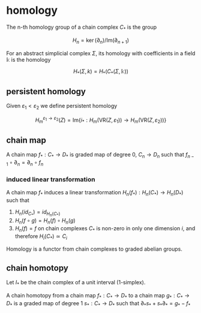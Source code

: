 # homology

The n-th homology group of a chain complex $C_*$ is the group

$$
H_n = \ker(\partial_n)/\text{Im}(\partial_{n+1})
$$

For an abstract simplicial complex $\Sigma$, its homology with coefficients in a field $\mathbb k$ is the homology

$$
H_*(\Sigma, k) = H_*(C_*(\Sigma, \mathbb k))
$$

## persistent homology

Given $\varepsilon_1 < \varepsilon_2$ we define persistent homology

$$
	H^{\varepsilon_1 \to \varepsilon_2}_m(Z) = \text{Im}\{i_* : H_m(\text{VR}(Z, \varepsilon_1)) \to H_m(\text{VR}(Z, \varepsilon_2))\}
$$

## chain map

A chain map $f_*: C_* \to D_*$ is graded map of degree 0, $C_n \to D_n$ such that $f_{n-1} \circ \partial_n = \partial_n \circ f_n$

### induced linear transformation

A chain map $f_*$ induces a linear transformation $H_n(f_*) : H_n(C_*) \to H_n(D_*)$ such that

1. $H_n(id_{C_*}) = id_{H_n(C_*)}$
2. $H_n(f \circ g) = H_n(f) \circ H_n(g)$
3. $H_n(f) = f$ on chain complexes $C_*$ is non-zero in only one dimension $i$, and therefore $H_i(C_*) \simeq C_i$

Homology is a functor from chain complexes to graded abelian groups.

## chain homotopy

Let $I_*$ be the chain complex of a unit interval (1-simplex).

A chain homotopy from a chain map $f_*: C_* \to D_*$ to a chain map $g_*: C_* \to D_*$ is a graded map of degree 1 $s_*: C_* \to D_*$ such that $\partial_*s_* + s_*\partial_* = g_* - f_*$

